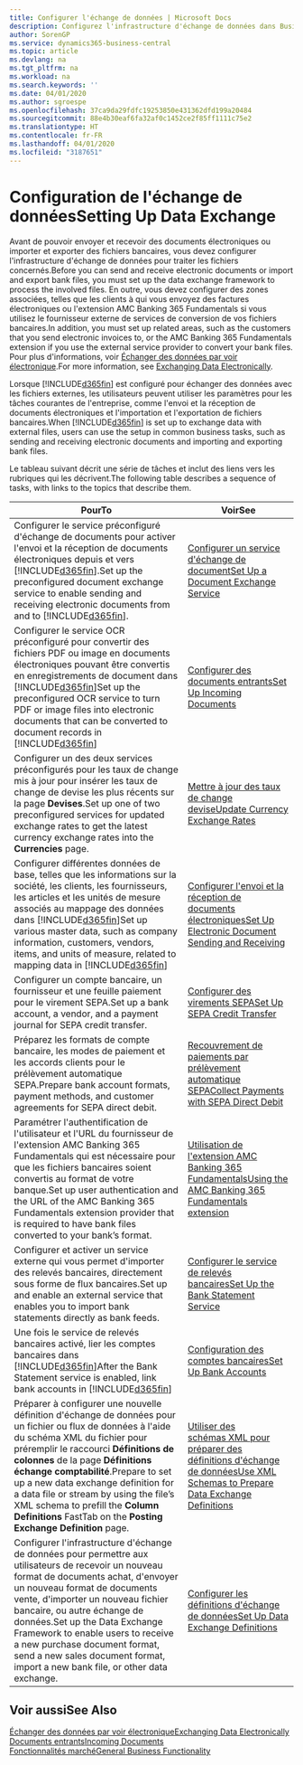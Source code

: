```yaml
---
title: Configurer l'échange de données | Microsoft Docs
description: Configurez l'infrastructure d'échange de données dans Business Central.
author: SorenGP
ms.service: dynamics365-business-central
ms.topic: article
ms.devlang: na
ms.tgt_pltfrm: na
ms.workload: na
ms.search.keywords: ''
ms.date: 04/01/2020
ms.author: sgroespe
ms.openlocfilehash: 37ca9da29fdfc19253850e431362dfd199a20484
ms.sourcegitcommit: 88e4b30eaf6fa32af0c1452ce2f85ff1111c75e2
ms.translationtype: HT
ms.contentlocale: fr-FR
ms.lasthandoff: 04/01/2020
ms.locfileid: "3187651"
---
```

# <a name="setting-up-data-exchange"></a><span data-ttu-id="092f3-103">Configuration de l'échange de données</span><span class="sxs-lookup"><span data-stu-id="092f3-103">Setting Up Data Exchange</span></span>
<span data-ttu-id="092f3-104">Avant de pouvoir envoyer et recevoir des documents électroniques ou importer et exporter des fichiers bancaires, vous devez configurer l'infrastructure d'échange de données pour traiter les fichiers concernés.</span><span class="sxs-lookup"><span data-stu-id="092f3-104">Before you can send and receive electronic documents or import and export bank files, you must set up the data exchange framework to process the involved files.</span></span> <span data-ttu-id="092f3-105">En outre, vous devez configurer des zones associées, telles que les clients à qui vous envoyez des factures électroniques ou l'extension AMC Banking 365 Fundamentals si vous utilisez le fournisseur externe de services de conversion de vos fichiers bancaires.</span><span class="sxs-lookup"><span data-stu-id="092f3-105">In addition, you must set up related areas, such as the customers that you send electronic invoices to, or the AMC Banking 365 Fundamentals extension if you use the external service provider to convert your bank files.</span></span> <span data-ttu-id="092f3-106">Pour plus d'informations, voir [Échanger des données par voir électronique](across-data-exchange.md).</span><span class="sxs-lookup"><span data-stu-id="092f3-106">For more information, see [Exchanging Data Electronically](across-data-exchange.md).</span></span>  

 <span data-ttu-id="092f3-107">Lorsque [!INCLUDE[d365fin](includes/d365fin_md.md)] est configuré pour échanger des données avec les fichiers externes, les utilisateurs peuvent utiliser les paramètres pour les tâches courantes de l'entreprise, comme l'envoi et la réception de documents électroniques et l'importation et l'exportation de fichiers bancaires.</span><span class="sxs-lookup"><span data-stu-id="092f3-107">When [!INCLUDE[d365fin](includes/d365fin_md.md)] is set up to exchange data with external files, users can use the setup in common business tasks, such as sending and receiving electronic documents and importing and exporting bank files.</span></span>  

 <span data-ttu-id="092f3-108">Le tableau suivant décrit une série de tâches et inclut des liens vers les rubriques qui les décrivent.</span><span class="sxs-lookup"><span data-stu-id="092f3-108">The following table describes a sequence of tasks, with links to the topics that describe them.</span></span>  

|<span data-ttu-id="092f3-109">**Pour**</span><span class="sxs-lookup"><span data-stu-id="092f3-109">**To**</span></span>|<span data-ttu-id="092f3-110">**Voir**</span><span class="sxs-lookup"><span data-stu-id="092f3-110">**See**</span></span>|  
|------------|-------------|  
|<span data-ttu-id="092f3-111">Configurer le service préconfiguré d'échange de documents pour activer l'envoi et la réception de documents électroniques depuis et vers [!INCLUDE[d365fin](includes/d365fin_md.md)].</span><span class="sxs-lookup"><span data-stu-id="092f3-111">Set up the preconfigured document exchange service to enable sending and receiving electronic documents from and to [!INCLUDE[d365fin](includes/d365fin_md.md)].</span></span>|[<span data-ttu-id="092f3-112">Configurer un service d'échange de document</span><span class="sxs-lookup"><span data-stu-id="092f3-112">Set Up a Document Exchange Service</span></span>](across-how-to-set-up-a-document-exchange-service.md)|  
|<span data-ttu-id="092f3-113">Configurer le service OCR préconfiguré pour convertir des fichiers PDF ou image en documents électroniques pouvant être convertis en enregistrements de document dans [!INCLUDE[d365fin](includes/d365fin_md.md)]</span><span class="sxs-lookup"><span data-stu-id="092f3-113">Set up the preconfigured OCR service to turn PDF or image files into electronic documents that can be converted to document records in [!INCLUDE[d365fin](includes/d365fin_md.md)]</span></span>|[<span data-ttu-id="092f3-114">Configurer des documents entrants</span><span class="sxs-lookup"><span data-stu-id="092f3-114">Set Up Incoming Documents</span></span>](across-how-setup-income-documents.md)|  
|<span data-ttu-id="092f3-115">Configurer un des deux services préconfigurés pour les taux de change mis à jour pour insérer les taux de change de devise les plus récents sur la page **Devises**.</span><span class="sxs-lookup"><span data-stu-id="092f3-115">Set up one of two preconfigured services for updated exchange rates to get the latest currency exchange rates into the **Currencies** page.</span></span>|[<span data-ttu-id="092f3-116">Mettre à jour des taux de change devise</span><span class="sxs-lookup"><span data-stu-id="092f3-116">Update Currency Exchange Rates</span></span>](finance-how-update-currencies.md)|  
|<span data-ttu-id="092f3-117">Configurer différentes données de base, telles que les informations sur la société, les clients, les fournisseurs, les articles et les unités de mesure associés au mappage des données dans [!INCLUDE[d365fin](includes/d365fin_md.md)]</span><span class="sxs-lookup"><span data-stu-id="092f3-117">Set up various master data, such as company information, customers, vendors, items, and units of measure, related to mapping data in [!INCLUDE[d365fin](includes/d365fin_md.md)]</span></span>|[<span data-ttu-id="092f3-118">Configurer l'envoi et la réception de documents électroniques</span><span class="sxs-lookup"><span data-stu-id="092f3-118">Set Up Electronic Document Sending and Receiving</span></span>](across-how-to-set-up-electronic-document-sending-and-receiving.md)|  
|<span data-ttu-id="092f3-119">Configurer un compte bancaire, un fournisseur et une feuille paiement pour le virement SEPA.</span><span class="sxs-lookup"><span data-stu-id="092f3-119">Set up a bank account, a vendor, and a payment journal for SEPA credit transfer.</span></span>|[<span data-ttu-id="092f3-120">Configurer des virements SEPA</span><span class="sxs-lookup"><span data-stu-id="092f3-120">Set Up SEPA Credit Transfer</span></span>](finance-make-payments-with-bank-data-conversion-service-or-sepa-credit-transfer.md#setting-up-sepa-credit-transfer)|  
|<span data-ttu-id="092f3-121">Préparez les formats de compte bancaire, les modes de paiement et les accords clients pour le prélèvement automatique SEPA.</span><span class="sxs-lookup"><span data-stu-id="092f3-121">Prepare bank account formats, payment methods, and customer agreements for SEPA direct debit.</span></span>|[<span data-ttu-id="092f3-122">Recouvrement de paiements par prélèvement automatique SEPA</span><span class="sxs-lookup"><span data-stu-id="092f3-122">Collect Payments with SEPA Direct Debit</span></span>](finance-collect-payments-with-sepa-direct-debit.md)|  
|<span data-ttu-id="092f3-123">Paramétrer l'authentification de l'utilisateur et l'URL du fournisseur de l'extension AMC Banking 365 Fundamentals qui est nécessaire pour que les fichiers bancaires soient convertis au format de votre banque.</span><span class="sxs-lookup"><span data-stu-id="092f3-123">Set up user authentication and the URL of the AMC Banking 365 Fundamentals extension provider that is required to have bank files converted to your bank’s format.</span></span>|[<span data-ttu-id="092f3-124">Utilisation de l'extension AMC Banking 365 Fundamentals</span><span class="sxs-lookup"><span data-stu-id="092f3-124">Using the AMC Banking 365 Fundamentals extension</span></span>](ui-extensions-amc-banking.md)|  
|<span data-ttu-id="092f3-125">Configurer et activer un service externe qui vous permet d'importer des relevés bancaires, directement sous forme de flux bancaires.</span><span class="sxs-lookup"><span data-stu-id="092f3-125">Set up and enable an external service that enables you to import bank statements directly as bank feeds.</span></span>|[<span data-ttu-id="092f3-126">Configurer le service de relevés bancaires</span><span class="sxs-lookup"><span data-stu-id="092f3-126">Set Up the Bank Statement Service</span></span>](bank-how-setup-bank-statement-service.md)|  
|<span data-ttu-id="092f3-127">Une fois le service de relevés bancaires activé, lier les comptes bancaires dans [!INCLUDE[d365fin](includes/d365fin_md.md)]</span><span class="sxs-lookup"><span data-stu-id="092f3-127">After the Bank Statement service is enabled, link bank accounts in [!INCLUDE[d365fin](includes/d365fin_md.md)]</span></span>|[<span data-ttu-id="092f3-128">Configuration des comptes bancaires</span><span class="sxs-lookup"><span data-stu-id="092f3-128">Set Up Bank Accounts</span></span>](bank-how-setup-bank-accounts.md)|  
|<span data-ttu-id="092f3-129">Préparer à configurer une nouvelle définition d'échange de données pour un fichier ou flux de données à l'aide du schéma XML du fichier pour préremplir le raccourci **Définitions de colonnes** de la page **Définitions échange comptabilité**.</span><span class="sxs-lookup"><span data-stu-id="092f3-129">Prepare to set up a new data exchange definition for a data file or stream by using the file’s XML schema to prefill the **Column Definitions** FastTab on the **Posting Exchange Definition** page.</span></span>|[<span data-ttu-id="092f3-130">Utiliser des schémas XML pour préparer des définitions d'échange de données</span><span class="sxs-lookup"><span data-stu-id="092f3-130">Use XML Schemas to Prepare Data Exchange Definitions</span></span>](across-how-to-use-xml-schemas-to-prepare-data-exchange-definitions.md)|  
|<span data-ttu-id="092f3-131">Configurer l'infrastructure d'échange de données pour permettre aux utilisateurs de recevoir un nouveau format de documents achat, d'envoyer un nouveau format de documents vente, d'importer un nouveau fichier bancaire, ou autre échange de données.</span><span class="sxs-lookup"><span data-stu-id="092f3-131">Set up the Data Exchange Framework to enable users to receive a new purchase document format, send a new sales document format, import a new bank file, or other data exchange.</span></span>|[<span data-ttu-id="092f3-132">Configurer les définitions d'échange de données</span><span class="sxs-lookup"><span data-stu-id="092f3-132">Set Up Data Exchange Definitions</span></span>](across-how-to-set-up-data-exchange-definitions.md)|  

## <a name="see-also"></a><span data-ttu-id="092f3-133">Voir aussi</span><span class="sxs-lookup"><span data-stu-id="092f3-133">See Also</span></span>  
[<span data-ttu-id="092f3-134">Échanger des données par voir électronique</span><span class="sxs-lookup"><span data-stu-id="092f3-134">Exchanging Data Electronically</span></span>](across-data-exchange.md)  
[<span data-ttu-id="092f3-135">Documents entrants</span><span class="sxs-lookup"><span data-stu-id="092f3-135">Incoming Documents</span></span>](across-income-documents.md)  
[<span data-ttu-id="092f3-136">Fonctionnalités marché</span><span class="sxs-lookup"><span data-stu-id="092f3-136">General Business Functionality</span></span>](ui-across-business-areas.md)  
